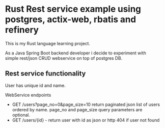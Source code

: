 # Rust Rest service example using postgres, actix-web, rbatis and refinery

This is my Rust language learning project.

As a Java Spring Boot backend developer i decide to experiment with simple rest/json CRUD webservice on top of postgres DB.

## Rest service functionality
User has unique id and name.

WebService endpoints

- GET /users?page_no=0&page_size=10 return paginated json list of users ordered by name. page_no and page_size query parameters are optional.
- GET /users/{id} - return user with id as json or http 404 if user not found
